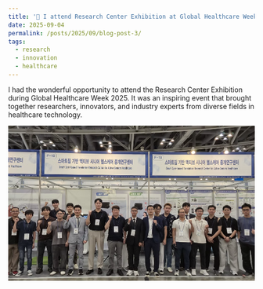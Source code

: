 ```yaml
---
title: '🧬 I attend Research Center Exhibition at Global Healthcare Week'
date: 2025-09-04
permalink: /posts/2025/09/blog-post-3/
tags:
  - research
  - innovation
  - healthcare
---
```


I had the wonderful opportunity to attend the Research Center Exhibition during Global Healthcare Week 2025. It was an inspiring event that brought together researchers, innovators, and industry experts from diverse fields in healthcare technology.

![Global Healthcare Week](/images/exhibition_nbm.png)